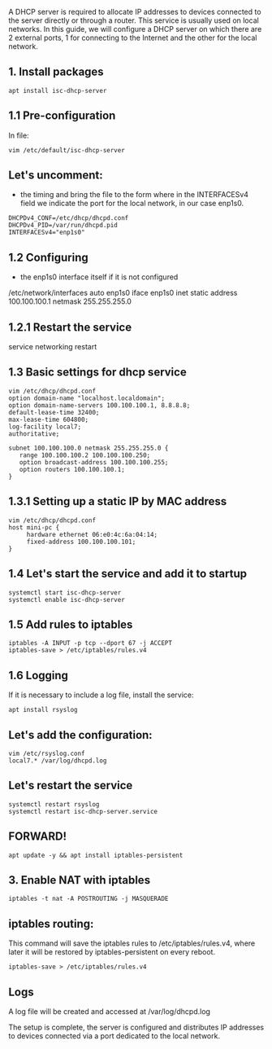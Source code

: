 A DHCP server is required to allocate IP addresses to devices connected to the server directly or through a router. This service is usually used on local networks. In this guide, we will configure a DHCP server on which there are 2 external ports, 1 for connecting to the Internet and the other for the local network.

## 1. Install packages
```
apt install isc-dhcp-server
```
## 1.1 Pre-configuration
In file:
```
vim /etc/default/isc-dhcp-server
```
## Let's uncomment:
- the timing and bring the file to the form where in the INTERFACESv4 field we indicate the port for the local network, in our case enp1s0.

```
DHCPDv4_CONF=/etc/dhcp/dhcpd.conf
DHCPDv4_PID=/var/run/dhcpd.pid
INTERFACESv4="enp1s0"
```
## 1.2 Configuring 
- the enp1s0 interface itself if it is not configured

/etc/network/interfaces
auto enp1s0
     iface enp1s0 inet static
     address 100.100.100.1
     netmask 255.255.255.0
## 1.2.1 Restart the service

service networking restart

## 1.3 Basic settings for dhcp service
```
vim /etc/dhcp/dhcpd.conf
option domain-name "localhost.localdomain";
option domain-name-servers 100.100.100.1, 8.8.8.8;
default-lease-time 32400;
max-lease-time 604800;
log-facility local7;
authoritative;

subnet 100.100.100.0 netmask 255.255.255.0 {
   range 100.100.100.2 100.100.100.250;
   option broadcast-address 100.100.100.255;
   option routers 100.100.100.1;
}
```
## 1.3.1 Setting up a static IP by MAC address
```
vim /etc/dhcp/dhcpd.conf
host mini-pc {
     hardware ethernet 06:e0:4c:6a:04:14;
     fixed-address 100.100.100.101;
}
```
## 1.4 Let's start the service and add it to startup
```
systemctl start isc-dhcp-server
systemctl enable isc-dhcp-server
```
## 1.5 Add rules to iptables
```
iptables -A INPUT -p tcp --dport 67 -j ACCEPT
iptables-save > /etc/iptables/rules.v4
```
## 1.6 Logging
If it is necessary to include a log file, install the service:
```
apt install rsyslog
```
## Let's add the configuration:

```
vim /etc/rsyslog.conf
local7.* /var/log/dhcpd.log
```
## Let's restart the service
```
systemctl restart rsyslog
systemctl restart isc-dhcp-server.service
```

## FORWARD!
```
apt update -y && apt install iptables-persistent
```
## 3. Enable NAT with iptables
```
iptables -t nat -A POSTROUTING -j MASQUERADE
```

## iptables routing: 
This command will save the iptables rules to /etc/iptables/rules.v4, where later it will be restored by iptables-persistent on every reboot.
```
iptables-save > /etc/iptables/rules.v4
```

## Logs

A log file will be created and accessed at /var/log/dhcpd.log

The setup is complete, the server is configured and distributes IP addresses to devices connected via a port dedicated to the local network.
